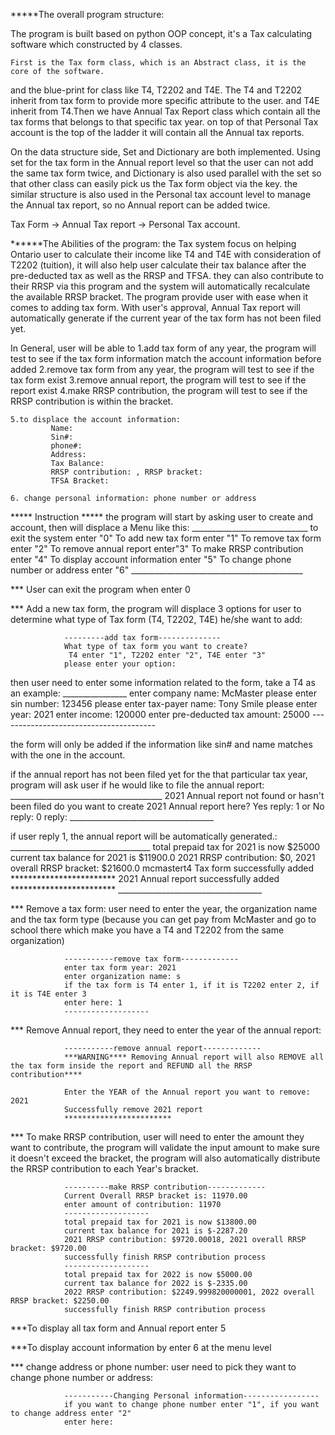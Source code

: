 *****The overall program structure:

The program is built based on python OOP concept, it's a Tax calculating software which constructed by 4 classes.

    First is the Tax form class, which is an Abstract class, it is the core of the software.
and the blue-print for class like T4, T2202 and T4E. The T4 and T2202 inherit from tax form to provide more specific attribute to the user.
and T4E inherit from T4.Then we have Annual Tax Report class which contain all the tax forms that belongs to that specific tax year.
on top of that Personal Tax account is the top of the ladder it will contain all the Annual tax reports.

On the data structure side, Set and Dictionary are both implemented. Using set for the tax form in the Annual report level
so that the user can not add the same tax form twice, and Dictionary is also used parallel with the set so that other class can easily pick us the Tax form object via the key.
the similar structure is also used in the Personal tax account level to manage the Annual tax report, so no Annual report can be added twice.

Tax Form -> Annual Tax report -> Personal Tax account.



******The Abilities of the program:
    the Tax system focus on helping Ontario user to calculate their income like T4 and T4E with consideration of T2202 (tuition),
it will also help user calculate their tax balance after the pre-deducted tax as well as the RRSP and TFSA.
they can also contribute to their RRSP via this program and the system will automatically recalculate the available RRSP bracket.
The program provide user with ease when it comes to adding tax form. With user's approval, Annual Tax report will automatically generate
if the current year of the tax form has not been filed yet.

In General, user will be able to
    1.add tax form of any year, the program will test to see if the tax form information match the account information before added
    2.remove tax form from any year, the program will test to see if the tax form exist
    3.remove annual report, the program will test to see if the report exist
    4.make RRSP contribution, the program will test to see if the RRSP contribution is within the bracket.

    5.to displace the account information:
             Name:
             Sin#:
             phone#:
             Address:
             Tax Balance:
             RRSP contribution: , RRSP bracket:
             TFSA Bracket:

    6. change personal information: phone number or address

***** Instruction *****
    the program will start by asking user to create and account, then will displace a Menu like this:
                _____________________________
                to exit the system enter "0"
                To add new tax form enter "1"
                To remove tax form enter "2"
                To remove annual report enter"3"
                To make RRSP contribution enter "4"
                To display account information enter "5"
                To change phone number or address enter "6"
                ___________________________________________

*** User can exit the program when enter 0

*** Add a new tax form, the program will displace 3 options
for user to determine what type of Tax form (T4, T2202, T4E) he/she want to add:

                ---------add tax form--------------
                What type of tax form you want to create?
                 T4 enter "1", T2202 enter "2", T4E enter "3"
                please enter your option:

then user need to enter some information related to the form, take a T4 as an example:
                ________________
                enter company name: McMaster
                please enter sin number: 123456
                please enter tax-payer name: Tony Smile
                please enter year: 2021
                enter income: 120000
                enter pre-deducted tax amount: 25000
                ---------------------------------------

the form will only be added if the information like sin# and name matches with the one in the account.


if the annual report has not been filed yet for the that particular tax year,
program will ask user if he would like to file the annual report:
                ______________________________________
                2021 Annual report not found or hasn't been filed
                do you want to create 2021 Annual report here?
                 Yes reply: 1 or No reply: 0
                 reply:
                ____________________________________

if user reply 1, the annual report will be automatically generated.:
                ___________________________________
                total prepaid tax for 2021 is now $25000
                current tax balance for 2021 is $11900.0
                2021 RRSP contribution: $0, 2021 overall RRSP bracket: $21600.0
                mcmastert4 Tax form successfully added
                ************************
                2021 Annual report successfully added
                ************************
                ____________________________________

*** Remove a tax form: user need to enter the year, the organization name and the tax form type
(because you can get pay from McMaster and go to school there which make you have a T4 and T2202 from the same organization)

                -----------remove tax form-------------
                enter tax form year: 2021
                enter organization name: s
                if the tax form is T4 enter 1, if it is T2202 enter 2, if it is T4E enter 3
                enter here: 1
                -------------------

*** Remove Annual report, they need to enter the year of the annual report:

                -----------remove annual report-------------
                ***WARNING**** Removing Annual report will also REMOVE all the tax form inside the report and REFUND all the RRSP contribution****

                Enter the YEAR of the Annual report you want to remove: 2021
                Successfully remove 2021 report
                ************************

*** To make RRSP contribution, user will need to enter the amount they want to contribute,
the program will validate the input amount to make sure it doesn't exceed the bracket,
the program will also automatically distribute the RRSP contribution to each Year's bracket.

                ----------make RRSP contribution-------------
                Current Overall RRSP bracket is: 11970.00
                enter amount of contribution: 11970
                -------------------
                total prepaid tax for 2021 is now $13800.00
                current tax balance for 2021 is $-2287.20
                2021 RRSP contribution: $9720.00018, 2021 overall RRSP bracket: $9720.00
                successfully finish RRSP contribution process
                -------------------
                total prepaid tax for 2022 is now $5000.00
                current tax balance for 2022 is $-2335.00
                2022 RRSP contribution: $2249.999820000001, 2022 overall RRSP bracket: $2250.00
                successfully finish RRSP contribution process

***To display all tax form and Annual report enter 5

***To display account information by enter 6 at the menu level

*** change address or phone number: user need to pick they want to change phone number or address:

                -----------Changing Personal information-----------------
                if you want to change phone number enter "1", if you want to change address enter "2"
                enter here:
